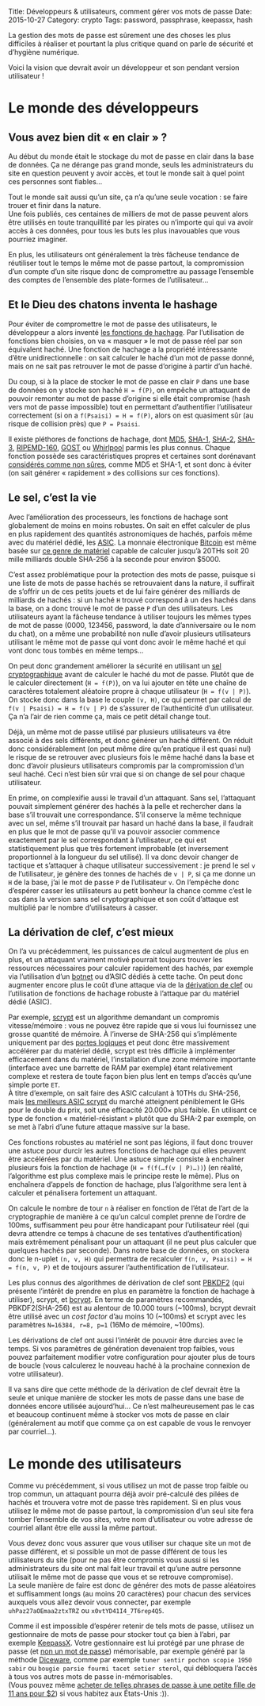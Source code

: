 Title: Développeurs & utilisateurs, comment gérer vos mots de passe
Date: 2015-10-27
Category: crypto
Tags: password, passphrase, keepassx, hash

La gestion des mots de passe est sûrement une des choses les plus difficiles à réaliser et pourtant la plus critique quand on parle de sécurité et d’hygiène numérique.

Voici la vision que devrait avoir un développeur et son pendant version utilisateur !

# Le monde des développeurs
## Vous avez bien dit « en clair » ?

Au début du monde était le stockage du mot de passe en clair dans la base de données.
Ça ne dérange pas grand monde, seuls les administrateurs du site en question peuvent y avoir accès, et tout le monde sait à quel point ces personnes sont fiables…

Tout le monde sait aussi qu’un site, ça n’a qu’une seule vocation : se faire trouer et finir dans la nature.  
Une fois publiés, ces centaines de milliers de mot de passe peuvent alors être utilisés en toute tranquillité par les pirates ou n’importe qui qui va avoir accès à ces données, pour tous les buts les plus inavouables que vous pourriez imaginer.

En plus, les utilisateurs ont généralement la très fâcheuse tendance de réutiliser tout le temps le même mot de passe partout, la compromission d’un compte d’un site risque donc de compromettre au passage l’ensemble des comptes de l’ensemble des plate-formes de l’utilisateur…

## Et le Dieu des chatons inventa le hashage

Pour éviter de compromettre le mot de passe des utilisateurs, le développeur a alors inventé [les fonctions de hachage](https://fr.wikipedia.org/wiki/Fonction_de_hachage).
Par l’utilisation de fonctions bien choisies, on va « masquer » le mot de passe réel par son équivalent haché.
Une fonction de hachage a la propriété intéressante d’être unidirectionnelle : on sait calculer le haché d’un mot de passe donné, mais on ne sait pas retrouver le mot de passe d’origine à partir d’un haché.

Du coup, si à la place de stocker le mot de passe en clair `P` dans une base de données on y stocke son haché `H = f(P)`, on empêche un attaquant de pouvoir remonter au mot de passe d’origine si elle était compromise (hash vers mot de passe impossible) tout en permettant d’authentifier l’utilisateur correctement (si on a `f(Psaisi) = H = f(P)`, alors on est quasiment sûr (au risque de collision près) que `P = Psaisi`.

Il existe pléthores de fonctions de hachage, dont [MD5](https://fr.wikipedia.org/wiki/MD5), [SHA-1](https://fr.wikipedia.org/wiki/SHA-1), [SHA-2](https://fr.wikipedia.org/wiki/SHA-2), [SHA-3](https://fr.wikipedia.org/wiki/SHA-3), [RIPEMD-160](https://fr.wikipedia.org/wiki/RIPEMD-160), [GOST](https://en.wikipedia.org/wiki/GOST_(hash_function)) ou [Whirlpool](https://fr.wikipedia.org/wiki/Whirlpool_(algorithme)) parmis les plus connus.
Chaque fonction possède ses caractéristiques propres et certaines sont dorénavant [considérés comme non sûres](https://en.wikipedia.org/wiki/Hash_function_security_summary), comme MD5 et SHA-1, et sont donc à éviter (on sait générer « rapidement » des collisions sur ces fonctions).

## Le sel, c’est la vie

Avec l’amélioration des processeurs, les fonctions de hachage sont globalement de moins en moins robustes.
On sait en effet calculer de plus en plus rapidement des quantités astronomiques de hachés, parfois même avec du matériel dédié, les [ASIC](https://fr.wikipedia.org/wiki/Application-specific_integrated_circuit).
La monnaie électronique [Bitcoin](https://bitcoin.org/) est même basée sur [ce genre de matériel](https://www.minerslab.com/product/smart-miner-3-0-rack-mount-20ths-bitcoin-miner/) capable de calculer jusqu’à 20THs soit 20 mille milliards double SHA-256 à la seconde pour environ $5000.

C’est assez problématique pour la protection des mots de passe, puisque si une liste de mots de passe hachés se retrouvaient dans la nature, il suffirait de s’offrir un de ces petits jouets et de lui faire générer des milliards de milliards de hachés : si un haché `H` trouvé correspond à un des hachés dans la base, on a donc trouvé le mot de passe `P` d’un des utilisateurs.
Les utilisateurs ayant la fâcheuse tendance à utiliser toujours les mêmes types de mot de passe (0000, 123456, password, la date d’anniversaire ou le nom du chat), on a même une probabilité non nulle d’avoir plusieurs utilisateurs utilisant le même mot de passe qui vont donc avoir le même haché et qui vont donc tous tombés en même temps…

On peut donc grandement améliorer la sécurité en utilisant un [sel cryptographique](https://fr.wikipedia.org/wiki/Salage_(cryptographie)) avant de calculer le haché du mot de passe.
Plutôt que de le calculer directement (`H = f(P)`), on va lui ajouter en tête une chaîne de caractères totalement aléatoire propre à chaque utilisateur (`H = f(v | P)`).
On stocke donc dans la base le couple `(v, H)`, ce qui permet par calcul de `f(v | Psaisi) = H = f(v | P)` de s’assurer de l’authenticité d’un utilisateur.
Ça n’a l’air de rien comme ça, mais ce petit détail change tout.

Déjà, un même mot de passe utilisé par plusieurs utilisateurs va être associé à des sels différents, et donc générer un haché différent.
On réduit donc considérablement (on peut même dire qu’en pratique il est quasi nul) le risque de se retrouver avec plusieurs fois le même haché dans la base et donc d’avoir plusieurs utilisateurs compromis par la compromission d’un seul haché.
Ceci n’est bien sûr vrai que si on change de sel pour chaque utilisateur.

En prime, on complexifie aussi le travail d’un attaquant.
Sans sel, l’attaquant pouvait simplement générer des hachés à la pelle et rechercher dans la base s’il trouvait une correspondance.
S’il conserve la même technique avec un sel, même s’il trouvait par hasard un haché dans la base, il faudrait en plus que le mot de passe qu’il va pouvoir associer commence exactement par le sel correspondant à l’utilisateur, ce qui est statistiquement plus que très fortement improbable (et inversement proportionnel à la longueur du sel utilisé).
Il va donc devoir changer de tactique et s’attaquer à chaque utilisateur successivement : je prend le sel `v` de l’utilisateur, je génère des tonnes de hachés de `v | P`, si ça me donne un `H` de la base, j’ai le mot de passe `P` de l’utilisateur `v`.
On l’empêche donc d’espérer casser les utilisateurs au petit bonheur la chance comme c’est le cas dans la version sans sel cryptographique et son coût d’attaque est multiplié par le nombre d’utilisateurs à casser.

## La dérivation de clef, c’est mieux

On l’a vu précédemment, les puissances de calcul augmentent de plus en plus, et un attaquant vraiment motivé pourrait toujours trouver les ressources nécessaires pour calculer rapidement des hachés, par exemple via l’utilisation d’un [botnet](https://fr.wikipedia.org/wiki/Botnet) ou d’ASIC dédiés à cette tache.
On peut donc augmenter encore plus le coût d’une attaque via de la [dérivation de clef](https://en.wikipedia.org/wiki/Key_derivation_function) ou l’utilisation de fonctions de hachage robuste à l’attaque par du matériel dédié (ASIC).

Par exemple, [scrypt](https://fr.wikipedia.org/wiki/Scrypt) est un algorithme demandant un compromis vitesse/mémoire : vous ne pouvez être rapide que si vous lui fournissez une grosse quantité de mémoire.
À l’inverse de SHA-256 qui s’implémente uniquement par des [portes logiques](https://fr.wikipedia.org/wiki/Fonction_logique) et peut donc être massivement accélérer par du matériel dédié, scrypt est très difficile à implémenter efficacement dans du matériel, l’installation d’une zone mémoire importante (interface avec une barrette de RAM par exemple) étant relativement complexe et restera de toute façon bien plus lent en temps d’accès qu’une simple porte `ET`.  
À titre d’exemple, on sait faire des ASIC calculant à 10THs du SHA-256, mais [les meilleurs ASIC scrypt](https://www.minerslab.com/product/litecoin-scrypter-pro-900mhs-rack-mount-miner/) du marché atteignent péniblement le GHs pour le double du prix, soit une efficacité 20.000× plus faible.
En utilisant ce type de fonction « matériel-résistant » plutôt que du SHA-2 par exemple, on se met à l’abri d’une future attaque massive sur la base.

Ces fonctions robustes au matériel ne sont pas légions, il faut donc trouver une astuce pour durcir les autres fonctions de hachage qui elles peuvent être accélérées par du matériel.
Une astuce simple consiste à enchaîner plusieurs fois la fonction de hachage (`H = f(f(…f(v | P)…))`) (en réalité, l’algorithme est plus complexe mais le principe reste le même).
Plus on enchaînera d’appels de fonction de hachage, plus l’algorithme sera lent à calculer et pénalisera fortement un attaquant.

On calcule le nombre de tour `n` à réaliser en fonction de l’état de l’art de la cryptographie de manière à ce qu’un calcul complet prenne de l’ordre de 100ms, suffisamment peu pour être handicapant pour l’utilisateur réel (qui devra attendre ce temps à chacune de ses tentatives d’authentification) mais extrêmement pénalisant pour un attaquant (il ne peut plus calculer que quelques hachés par seconde).
Dans notre base de données, on stockera donc le n-uplet `(n, v, H)` qui permettra de recalculer `f(n, v, Psaisi) = H = f(n, v, P)` et de toujours assurer l’authentification de l’utilisateur.

Les plus connus des algorithmes de dérivation de clef sont [PBKDF2](https://fr.wikipedia.org/wiki/PBKDF2) (qui présente l’intérêt de prendre en plus en paramètre la fonction de hachage à utiliser), scrypt, et [bcrypt](https://fr.wikipedia.org/wiki/Bcrypt).
En terme de paramètres recommandés, PBKDF2(SHA-256) est au alentour de 10.000 tours (~100ms), bcrypt devrait être utilisé avec un *cost factor* d’au moins 10 (~100ms) et scrypt avec les paramètres `N=16384, r=8, p=1` (16Mo de mémoire, ~100ms).

Les dérivations de clef ont aussi l’intérêt de pouvoir être durcies avec le temps.
Si vos paramètres de génération devenaient trop faibles, vous pouvez parfaitement modifier votre configuration pour ajouter plus de tours de boucle (vous calculerez le nouveau haché à la prochaine connexion de votre utilisateur).

Il va sans dire que cette méthode de la dérivation de clef devrait être la seule et unique manière de stocker les mots de passe dans une base de données encore utilisée aujourd’hui…
Ce n’est malheureusement pas le cas et beaucoup continuent même à stocker vos mots de passe en clair (généralement au motif que comme ça on est capable de vous le renvoyer par courriel…).

# Le monde des utilisateurs

Comme vu précédemment, si vous utilisez un mot de passe trop faible ou trop commun, un attaquant pourra déjà avoir pré-calculé des pilées de hachés et trouvera votre mot de passe très rapidement.
Si en plus vous utilisez le même mot de passe partout, la compromission d’un seul site fera tomber l’ensemble de vos sites, votre nom d’utilisateur ou votre adresse de courriel allant être elle aussi la même partout.

Vous devez donc vous assurer que vous utiliser sur chaque site un mot de passe différent, et si possible un mot de passe différent de tous les utilisateurs du site (pour ne pas être compromis vous aussi si les administrateurs du site ont mal fait leur travail et qu’une autre personne utilisait le même mot de passe que vous et se retrouve compromise).  
La seule manière de faire est donc de générer des mots de passe aléatoires et suffisamment longs (au moins 20 caractères) pour chacun des services auxquels vous allez devoir vous connecter, par exemple `uhPaz27aOEmaa2ztxTRZ` ou `x0vtYD41I4_7T6rep4Q5`.

Comme il est impossible d’espérer retenir de tels mots de passe, utilisez un gestionnaire de mots de passe pour stocker tout ça bien à l’abri, par exemple [KeepassX](https://www.keepassx.org/).
Votre gestionnaire est lui protégé par une phrase de passe (et [non un mot de passe](https://xkcd.com/936/)) mémorisable, par exemple généré par la méthode [Diceware](https://en.wikipedia.org/wiki/Diceware), comme par exemple `tuner sentir pochon scopie 1950 sabir` ou `bougie parsie fourmi tacet setier sterol`, qui débloquera l’accès à tous vos autres mots de passe in-mémorisables.  
(Vous pouvez même [acheter de telles phrases de passe à une petite fille de 11 ans pour $2](http://rue89.nouvelobs.com/2015/10/25/a-11-ans-fabrique-vend-mots-passe-securises-261826)) si vous habitez aux États-Unis :)).
